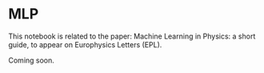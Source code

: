# MLP
This notebook is related to the paper: Machine Learning in Physics: a short guide, to appear on Europhysics Letters (EPL).

Coming soon.
